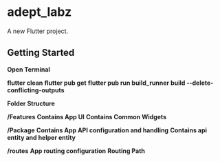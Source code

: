 # adept_labz

A new Flutter project.

## Getting Started

**Open Terminal**

**flutter clean**
**flutter pub get**
**flutter pub run build_runner build --delete-conflicting-outputs**

**Folder Structure**

**/Features**
**Contains App UI**
**Contains Common Widgets**

**/Package**
**Contains App API configuration and handling**
**Contains api entity and helper entity**

**/routes**
**App routing configuration**
**Routing Path**
